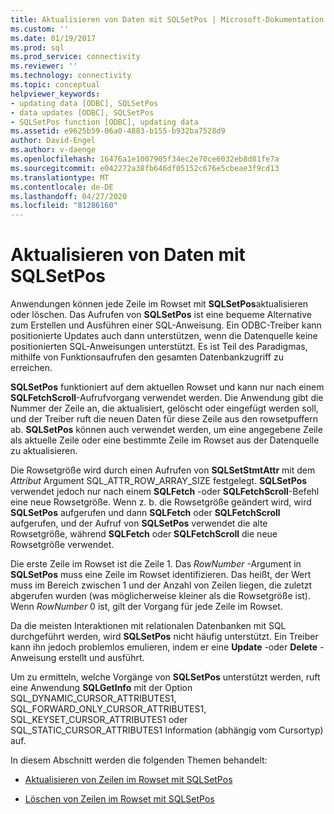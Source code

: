 ```yaml
---
title: Aktualisieren von Daten mit SQLSetPos | Microsoft-Dokumentation
ms.custom: ''
ms.date: 01/19/2017
ms.prod: sql
ms.prod_service: connectivity
ms.reviewer: ''
ms.technology: connectivity
ms.topic: conceptual
helpviewer_keywords:
- updating data [ODBC], SQLSetPos
- data updates [ODBC], SQLSetPos
- SQLSetPos function [ODBC], updating data
ms.assetid: e9625b59-06a0-4883-b155-b932ba7528d9
author: David-Engel
ms.author: v-daenge
ms.openlocfilehash: 16476a1e1007905f34ec2e70ce6032eb8d81fe7a
ms.sourcegitcommit: e042272a38fb646df05152c676e5cbeae3f9cd13
ms.translationtype: MT
ms.contentlocale: de-DE
ms.lasthandoff: 04/27/2020
ms.locfileid: "81286160"
---
```

# <a name="updating-data-with-sqlsetpos"></a>Aktualisieren von Daten mit SQLSetPos
Anwendungen können jede Zeile im Rowset mit **SQLSetPos**aktualisieren oder löschen. Das Aufrufen von **SQLSetPos** ist eine bequeme Alternative zum Erstellen und Ausführen einer SQL-Anweisung. Ein ODBC-Treiber kann positionierte Updates auch dann unterstützen, wenn die Datenquelle keine positionierten SQL-Anweisungen unterstützt. Es ist Teil des Paradigmas, mithilfe von Funktionsaufrufen den gesamten Datenbankzugriff zu erreichen.  
  
 **SQLSetPos** funktioniert auf dem aktuellen Rowset und kann nur nach einem **SQLFetchScroll**-Aufrufvorgang verwendet werden. Die Anwendung gibt die Nummer der Zeile an, die aktualisiert, gelöscht oder eingefügt werden soll, und der Treiber ruft die neuen Daten für diese Zeile aus den rowsetpuffern ab. **SQLSetPos** können auch verwendet werden, um eine angegebene Zeile als aktuelle Zeile oder eine bestimmte Zeile im Rowset aus der Datenquelle zu aktualisieren.  
  
 Die Rowsetgröße wird durch einen Aufrufen von **SQLSetStmtAttr** mit dem *Attribut* Argument SQL_ATTR_ROW_ARRAY_SIZE festgelegt. **SQLSetPos** verwendet jedoch nur nach einem **SQLFetch** -oder **SQLFetchScroll**-Befehl eine neue Rowsetgröße. Wenn z. b. die Rowsetgröße geändert wird, wird **SQLSetPos** aufgerufen und dann **SQLFetch** oder **SQLFetchScroll** aufgerufen, und der Aufruf von **SQLSetPos** verwendet die alte Rowsetgröße, während **SQLFetch** oder **SQLFetchScroll** die neue Rowsetgröße verwendet.  
  
 Die erste Zeile im Rowset ist die Zeile 1. Das *RowNumber* -Argument in **SQLSetPos** muss eine Zeile im Rowset identifizieren. Das heißt, der Wert muss im Bereich zwischen 1 und der Anzahl von Zeilen liegen, die zuletzt abgerufen wurden (was möglicherweise kleiner als die Rowsetgröße ist). Wenn *RowNumber* 0 ist, gilt der Vorgang für jede Zeile im Rowset.  
  
 Da die meisten Interaktionen mit relationalen Datenbanken mit SQL durchgeführt werden, wird **SQLSetPos** nicht häufig unterstützt. Ein Treiber kann ihn jedoch problemlos emulieren, indem er eine **Update** -oder **Delete** -Anweisung erstellt und ausführt.  
  
 Um zu ermitteln, welche Vorgänge von **SQLSetPos** unterstützt werden, ruft eine Anwendung **SQLGetInfo** mit der Option SQL_DYNAMIC_CURSOR_ATTRIBUTES1, SQL_FORWARD_ONLY_CURSOR_ATTRIBUTES1, SQL_KEYSET_CURSOR_ATTRIBUTES1 oder SQL_STATIC_CURSOR_ATTRIBUTES1 Information (abhängig vom Cursortyp) auf.  
  
 In diesem Abschnitt werden die folgenden Themen behandelt:  
  
-   [Aktualisieren von Zeilen im Rowset mit SQLSetPos](../../../odbc/reference/develop-app/updating-rows-in-the-rowset-with-sqlsetpos.md)  
  
-   [Löschen von Zeilen im Rowset mit SQLSetPos](../../../odbc/reference/develop-app/deleting-rows-in-the-rowset-with-sqlsetpos.md)
